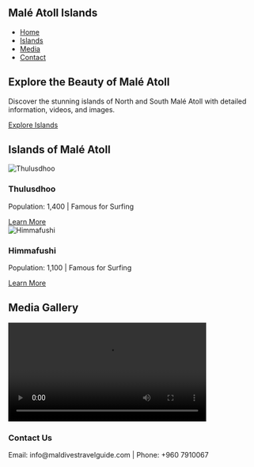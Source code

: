 <!DOCTYPE html>
<html lang="en">
<head>
  <meta charset="UTF-8">
  <meta name="viewport" content="width=device-width, initial-scale=1.0">
  <title>Malé Atoll Islands</title>
  <link rel="stylesheet" href="style.css">
</head>
<body>

  <!-- Navbar -->
  <nav>
    <div class="logo">
      <h1>Malé Atoll Islands</h1>
    </div>
    <ul>
      <li><a href="#home">Home</a></li>
      <li><a href="#islands">Islands</a></li>
      <li><a href="#media">Media</a></li>
      <li><a href="#contact">Contact</a></li>
    </ul>
  </nav>

  <!-- Hero Section -->
  <section id="home" class="hero">
    <div class="hero-content">
      <h2>Explore the Beauty of Malé Atoll</h2>
      <p>Discover the stunning islands of North and South Malé Atoll with detailed information, videos, and images.</p>
      <a href="#islands" class="btn">Explore Islands</a>
    </div>
  </section>

  <!-- Islands Section -->
  <section id="islands" class="islands-section">
    <h2>Islands of Malé Atoll</h2>
    <div class="island-list">
      <!-- Thulusdhoo Island -->
      <div class="island">
        <img src="images/thulusdhoo.jpg" alt="Thulusdhoo">
        <h3>Thulusdhoo</h3>
        <p>Population: 1,400 | Famous for Surfing</p>
        <a href="thulusdhoo.html" class="btn">Learn More</a>
      </div>
      <!-- Himmafushi Island -->
      <div class="island">
        <img src="images/himmafushi.jpg" alt="Himmafushi">
        <h3>Himmafushi</h3>
        <p>Population: 1,100 | Famous for Surfing</p>
        <a href="himmafushi.html" class="btn">Learn More</a>
      </div>
      <!-- More islands can be added similarly -->
    </div>
  </section>

  <!-- Media Section -->
  <section id="media" class="media-section">
    <h2>Media Gallery</h2>
    <div class="media-gallery">
      <video controls width="400">
        <source src="videos/maldives-island.mp4" type="video/mp4">
        Your browser does not support the video tag.
      </video>
      <!-- Additional videos and images -->
    </div>
  </section>

  <!-- Footer Section -->
  <footer id="contact">
    <h3>Contact Us</h3>
    <p>Email: info@maldivestravelguide.com | Phone: +960 7910067</p>
  </footer>

  <script src="script.js"></script>
</body>
</html>
